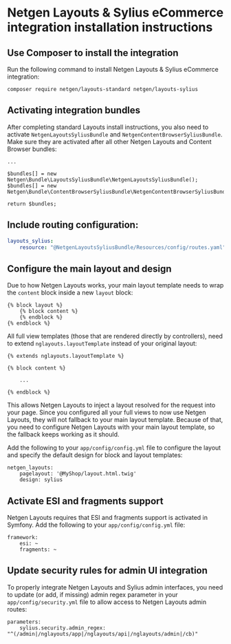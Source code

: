 # Netgen Layouts & Sylius eCommerce integration installation instructions

## Use Composer to install the integration

Run the following command to install Netgen Layouts & Sylius eCommerce
integration:

```
composer require netgen/layouts-standard netgen/layouts-sylius
```

## Activating integration bundles

After completing standard Layouts install instructions, you also need to
activate `NetgenLayoutsSyliusBundle` and `NetgenContentBrowserSyliusBundle`.
Make sure they are activated after all other Netgen Layouts and Content Browser bundles:

```
...

$bundles[] = new Netgen\Bundle\LayoutsSyliusBundle\NetgenLayoutsSyliusBundle();
$bundles[] = new Netgen\Bundle\ContentBrowserSyliusBundle\NetgenContentBrowserSyliusBundle();

return $bundles;
```

## Include routing configuration:

```yaml
layouts_sylius:
    resource: "@NetgenLayoutsSyliusBundle/Resources/config/routes.yaml"
```

## Configure the main layout and design

Due to how Netgen Layouts works, your main layout template needs to wrap the
`content` block inside a new `layout` block:

```
{% block layout %}
    {% block content %}
    {% endblock %}
{% endblock %}

```

All full view templates (those that are rendered directly by controllers), need
to extend `nglayouts.layoutTemplate` instead of your original layout:

```
{% extends nglayouts.layoutTemplate %}

{% block content %}

    ...

{% endblock %}
```

This allows Netgen Layouts to inject a layout resolved for the request into
your page. Since you configured all your full views to now use Netgen Layouts,
they will not fallback to your main layout template. Because of that, you need
to configure Netgen Layouts with your main layout template, so the fallback
keeps working as it should.

Add the following to your `app/config/config.yml` file to configure the layout
and specify the default design for block and layout templates:

```
netgen_layouts:
    pagelayout: '@MyShop/layout.html.twig'
    design: sylius
```

## Activate ESI and fragments support

Netgen Layouts requires that ESI and fragments support is activated in Symfony.
Add the following to your `app/config/config.yml` file:

```
framework:
    esi: ~
    fragments: ~
```

## Update security rules for admin UI integration

To properly integrate Netgen Layouts and Sylius admin interfaces, you need to
update (or add, if missing) admin regex parameter in your
`app/config/security.yml` file to allow access to Netgen Layouts admin routes:

```
parameters:
    sylius.security.admin_regex: "^(/admin|/nglayouts/app|/nglayouts/api|/nglayouts/admin|/cb)"
```
